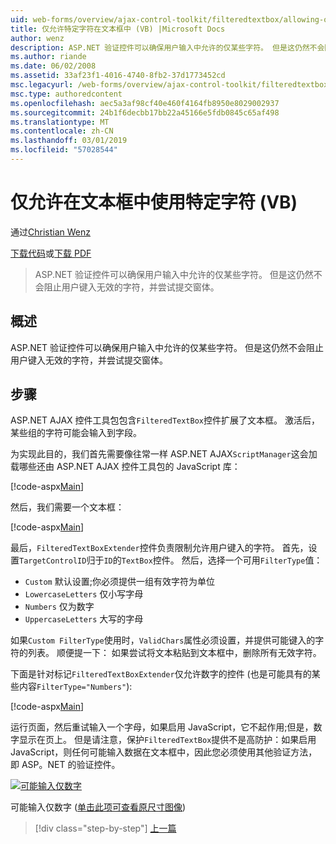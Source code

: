 ```yaml
---
uid: web-forms/overview/ajax-control-toolkit/filteredtextbox/allowing-only-certain-characters-in-a-text-box-vb
title: 仅允许特定字符在文本框中 (VB) |Microsoft Docs
author: wenz
description: ASP.NET 验证控件可以确保用户输入中允许的仅某些字符。 但是这仍然不会阻止用户根据键入的无效...
ms.author: riande
ms.date: 06/02/2008
ms.assetid: 33af23f1-4016-4740-8fb2-37d1773452cd
msc.legacyurl: /web-forms/overview/ajax-control-toolkit/filteredtextbox/allowing-only-certain-characters-in-a-text-box-vb
msc.type: authoredcontent
ms.openlocfilehash: aec5a3af98cf40e460f4164fb8950e8029002937
ms.sourcegitcommit: 24b1f6decbb17bb22a45166e5fdb0845c65af498
ms.translationtype: MT
ms.contentlocale: zh-CN
ms.lasthandoff: 03/01/2019
ms.locfileid: "57028544"
---
```

<a name="allowing-only-certain-characters-in-a-text-box-vb"></a>仅允许在文本框中使用特定字符 (VB)
====================
通过[Christian Wenz](https://github.com/wenz)

[下载代码](http://download.microsoft.com/download/4/c/2/4c2def7a-0d23-4055-91f9-1f18504167d7/FilteredTextBox0.vb.zip)或[下载 PDF](http://download.microsoft.com/download/b/6/a/b6ae89ee-df69-4c87-9bfb-ad1eb2b23373/filteredtextbox0VB.pdf)

> ASP.NET 验证控件可以确保用户输入中允许的仅某些字符。 但是这仍然不会阻止用户键入无效的字符，并尝试提交窗体。


## <a name="overview"></a>概述

ASP.NET 验证控件可以确保用户输入中允许的仅某些字符。 但是这仍然不会阻止用户键入无效的字符，并尝试提交窗体。

## <a name="steps"></a>步骤

ASP.NET AJAX 控件工具包包含`FilteredTextBox`控件扩展了文本框。 激活后，某些组的字符可能会输入到字段。

为实现此目的，我们首先需要像往常一样 ASP.NET AJAX`ScriptManager`这会加载哪些还由 ASP.NET AJAX 控件工具包的 JavaScript 库：

[!code-aspx[Main](allowing-only-certain-characters-in-a-text-box-vb/samples/sample1.aspx)]

然后，我们需要一个文本框：

[!code-aspx[Main](allowing-only-certain-characters-in-a-text-box-vb/samples/sample2.aspx)]

最后，`FilteredTextBoxExtender`控件负责限制允许用户键入的字符。 首先，设置`TargetControlID`归于`ID`的`TextBox`控件。 然后，选择一个可用`FilterType`值：

- `Custom` 默认设置;你必须提供一组有效字符为单位
- `LowercaseLetters` 仅小写字母
- `Numbers` 仅为数字
- `UppercaseLetters` 大写的字母

如果`Custom FilterType`使用时，`ValidChars`属性必须设置，并提供可能键入的字符的列表。 顺便提一下： 如果尝试将文本粘贴到文本框中，删除所有无效字符。

下面是针对标记`FilteredTextBoxExtender`仅允许数字的控件 (也是可能具有的某些内容`FilterType="Numbers"`):

[!code-aspx[Main](allowing-only-certain-characters-in-a-text-box-vb/samples/sample3.aspx)]

运行页面，然后重试输入一个字母，如果启用 JavaScript，它不起作用;但是，数字显示在页上。 但是请注意，保护`FilteredTextBox`提供不是高防护：如果启用 JavaScript，则任何可能输入数据在文本框中，因此您必须使用其他验证方法，即 ASP。NET 的验证控件。


[![可能输入仅数字](allowing-only-certain-characters-in-a-text-box-vb/_static/image2.png)](allowing-only-certain-characters-in-a-text-box-vb/_static/image1.png)

可能输入仅数字 ([单击此项可查看原尺寸图像](allowing-only-certain-characters-in-a-text-box-vb/_static/image3.png))

> [!div class="step-by-step"]
> [上一篇](allowing-only-certain-characters-in-a-text-box-cs.md)
